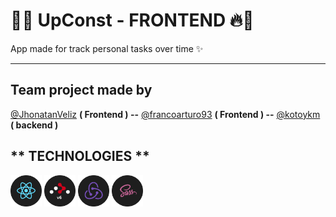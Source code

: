# 🌸🔥 UpConst - FRONTEND 🔥🌸
App made for track personal tasks over time ✨

<hr />

## **Team project made by**

<a href="https://github.com/JhonatanVeliz">@JhonatanVeliz</a> **( Frontend ) --**
<a href="https://github.com/francoarturo93">@francoarturo93</a> **( Frontend ) --**
<a href="https://github.com/kotoykm">@kotoykm</a> **( backend )**

## ** TECHNOLOGIES **

<img src="https://github.com/JhonatanVeliz/utilities-icons/blob/main/react-min.png?raw=true" title="react"  width="50" height="50" alt="React"/>

<img src="https://github.com/JhonatanVeliz/utilities-icons/blob/main/router-dom-min.png?raw=true" title="ract-router-dom" width="50" height="50" alt="React"/>

<img src="https://github.com/JhonatanVeliz/utilities-icons/blob/main/redux-min.png?raw=true" title="redux toolkit" width="50" height="50" alt="React"/>

<img src="https://github.com/JhonatanVeliz/utilities-icons/blob/main/sass-min.png?raw=true" title="sass" width="50" height="50" alt="React"/>

